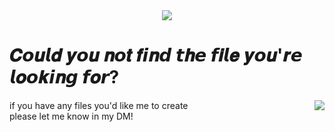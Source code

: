 <body>
  <div align="center">
    <img src="https://c.tenor.com/tEbjIWKMCYoAAAAC/tenor.gif">
  </div>
  <h1>𝑪𝙤𝒖𝙡𝒅 𝒚𝙤𝒖 𝒏𝙤𝒕 𝒇𝙞𝒏𝙙 𝙩𝒉𝙚 𝙛𝒊𝙡𝒆 𝒚𝙤𝒖'𝒓𝙚 𝙡𝒐𝙤𝒌𝙞𝒏𝙜 𝙛𝒐𝙧?</h1>
  <a href="https://discord.com/users/571723571983024140">
    <img src="https://lanyard.kyrie25.me/api/571723571983024140?waveColor=8B8BFA&waveSpotifyColor=B48EF7&gradient=7E37F9-B48EF7-E568C4&imgStyle=square" align="right"/>
  </a>
  <p>if you have any files you'd like me to create<br>please let me know in my DM!</p>
</body>
